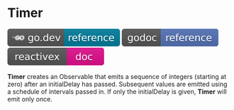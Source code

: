 # Timer

[![](../../svg/godev.svg)](https://pkg.go.dev/github.com/reactivego/rx/test/Timer?tab=doc)
[![](../../svg/godoc.svg)](https://godoc.org/github.com/reactivego/rx/test/Timer)
[![](../../svg/rx.svg)](http://reactivex.io/documentation/operators/timer.html)

**Timer** creates an Observable that emits a sequence of integers (starting at
zero) after an initialDelay has passed. Subsequent values are emitted using  a
schedule of intervals passed in. If only the initialDelay is given, **Timer** will
emit only once.
